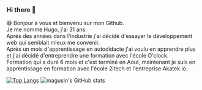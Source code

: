 ### Hi there 👋


😄 Bonjour à vous et bienvenu sur mon Github.  
Je me nomme Hugo, j'ai 31 ans.  
Après des années dans l'industrie j'ai décidé d'essayer le développement web qui semblait mieux me convenir.  
Après un mois d'apprentissage en autodidacte j'ai voulu en apprendre plus et j'ai décidé d'entreprendre une formation avec l'école O'clock.  
Formation qui a duré 6 mois et c'est terminé en Aout, maintenant je suis en apprentissage en formation avec l'école 2itech et l'entreprise Akatek.io.  

[![Top Langs](https://github-readme-stats-magusin.vercel.app/api/top-langs/?username=magusin&count_private=true&theme=radical&langs_count=8)](https://github.com/magusin/github-readme-stats)
![magusin's GitHub stats](https://github-readme-stats-magusin.vercel.app/api?username=magusin&show_icons=true&theme=radical&hide=stars,issues&count_private=true)





